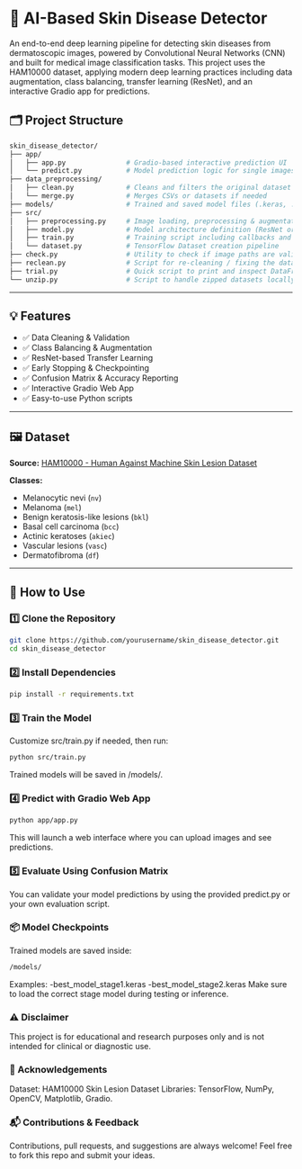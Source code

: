 # 🧠 AI-Based Skin Disease Detector

An end-to-end deep learning pipeline for detecting skin diseases from dermatoscopic images, powered by Convolutional Neural Networks (CNN) and built for medical image classification tasks.
This project uses the HAM10000 dataset, applying modern deep learning practices including data augmentation, class balancing, transfer learning (ResNet), and an interactive Gradio app for predictions.

## 🗂️ Project Structure
```bash
skin_disease_detector/
├── app/
│   ├── app.py               # Gradio-based interactive prediction UI
│   └── predict.py           # Model prediction logic for single images
├── data_preprocessing/
│   ├── clean.py             # Cleans and filters the original dataset
│   └── merge.py             # Merges CSVs or datasets if needed
├── models/                  # Trained and saved model files (.keras, .h5, etc.)
├── src/
│   ├── preprocessing.py     # Image loading, preprocessing & augmentation
│   ├── model.py             # Model architecture definition (ResNet or custom CNN)
│   ├── train.py             # Training script including callbacks and metrics
│   └── dataset.py           # TensorFlow Dataset creation pipeline
├── check.py                 # Utility to check if image paths are valid and readable
├── reclean.py               # Script for re-cleaning / fixing the dataset if needed
├── trial.py                 # Quick script to print and inspect DataFrame columns
└── unzip.py                 # Script to handle zipped datasets locally
```

---

## 💡 Features

- ✅ Data Cleaning & Validation
- ✅ Class Balancing & Augmentation
- ✅ ResNet-based Transfer Learning
- ✅ Early Stopping & Checkpointing
- ✅ Confusion Matrix & Accuracy Reporting
- ✅ Interactive Gradio Web App
- ✅ Easy-to-use Python scripts

---

## 🖼️ Dataset

**Source:** [HAM10000 - Human Against Machine Skin Lesion Dataset](https://www.kaggle.com/datasets/kmader/skin-cancer-mnist-ham10000)

**Classes:**

- Melanocytic nevi (`nv`)
- Melanoma (`mel`)
- Benign keratosis-like lesions (`bkl`)
- Basal cell carcinoma (`bcc`)
- Actinic keratoses (`akiec`)
- Vascular lesions (`vasc`)
- Dermatofibroma (`df`)

---

## 🚀 How to Use

### 1️⃣ Clone the Repository

```bash
git clone https://github.com/yourusername/skin_disease_detector.git
cd skin_disease_detector
```

### 2️⃣ Install Dependencies

```bash
pip install -r requirements.txt
```

### 3️⃣ Train the Model
Customize src/train.py if needed, then run:
```bash
python src/train.py
```
Trained models will be saved in /models/.

### 4️⃣ Predict with Gradio Web App

```bash
python app/app.py
```
This will launch a web interface where you can upload images and see predictions.

### 5️⃣ Evaluate Using Confusion Matrix
You can validate your model predictions by using the provided predict.py or your own evaluation script.

### 📦 Model Checkpoints
Trained models are saved inside:
```bash
/models/
```
Examples:
-best_model_stage1.keras
-best_model_stage2.keras
Make sure to load the correct stage model during testing or inference.

### ⚠️ Disclaimer
This project is for educational and research purposes only and is not intended for clinical or diagnostic use.

### 💖 Acknowledgements
Dataset: HAM10000 Skin Lesion Dataset
Libraries: TensorFlow, NumPy, OpenCV, Matplotlib, Gradio.

### 📬 Contributions & Feedback
Contributions, pull requests, and suggestions are always welcome!
Feel free to fork this repo and submit your ideas.
